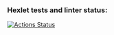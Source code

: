 ### Hexlet tests and linter status:
[![Actions Status](https://github.com/pawelmakarewicz/layout-designer-project-58/workflows/hexlet-check/badge.svg)](https://github.com/pawelmakarewicz/layout-designer-project-58/actions)